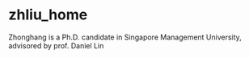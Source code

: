# zhliu_home

Zhonghang is a Ph.D. candidate in Singapore Management University, advisored by prof. Daniel Lin
